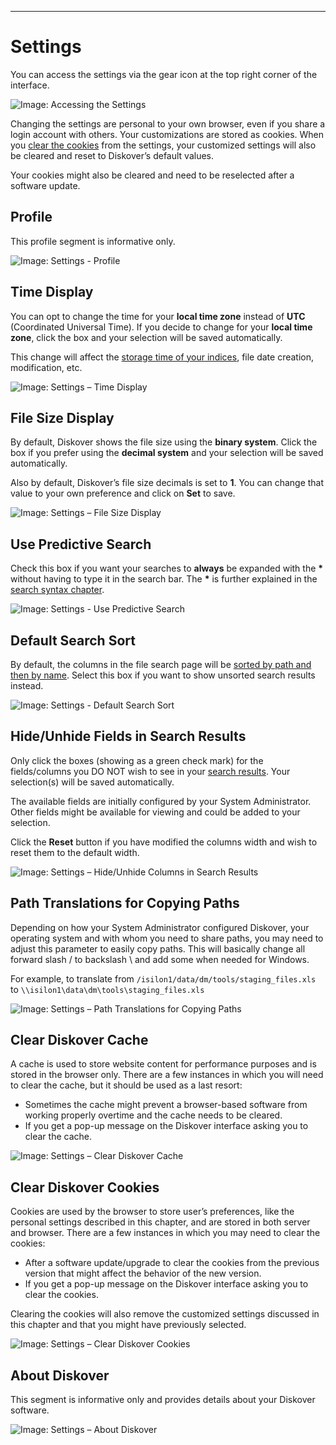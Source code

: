 ___
# <a id="settings"></a>Settings

You can access the settings  via the gear icon at the top right corner of the interface.

![Image: Accessing the Settings](https://www.diskoverdata.com/wp-content/uploads/2021/10/screenshot_diskover_gear_icon_menu_selection_settings.png)

Changing the settings are personal to your own browser, even if you share a login account with others. Your customizations are stored as cookies. When you [clear the cookies](#clear_cookies) from the settings, your customized settings will also be cleared and reset to Diskover’s default values. 

Your cookies might also be cleared and need to be reselected after a software update.

## Profile

This profile segment is informative only.

![Image: Settings - Profile](https://www.diskoverdata.com/wp-content/uploads/2021/10/screenshot_diskover_settings_profile.png)

## <a id=“time”></a>Time Display

You can opt to change the time for your  **local time zone**  instead of  **UTC**  (Coordinated Universal Time).  If you decide to change for your  **local time zone**, click the box and your selection will be saved automatically.

This change will affect the [storage time of your indices](#indices), file date creation, modification, etc.

![Image: Settings – Time Display](https://www.diskoverdata.com/wp-content/uploads/2021/10/screenshot_diskover_settings_time_display.png)

## <a id=“binary_decimal”></a>File Size Display

By default, Diskover shows the file size using the  **binary system**. Click the box if you prefer using the  **decimal system**  and your selection will be saved automatically.

Also by default, Diskover’s file size decimals is set to  **1**. You can change that value to your own preference and click on  **Set**  to save.

![Image: Settings – File Size Display](https://www.diskoverdata.com/wp-content/uploads/2021/10/screenshot_diskover_settings_file_size_display.png)

## <a id="predictive_search"></a>Use Predictive Search

Check this box if you want your searches to **always** be expanded with the **\*** without having to type it in the search bar. The **\*** is further explained in the [search syntax chapter](#expand_results).

![Image: Settings - Use Predictive Search](https://www.diskoverdata.com/wp-content/uploads/2021/10/screenshot_diskover_settings_use_predictive_search.png)

## <a id="default_columns_sort"></a>Default Search Sort

By default, the columns in the file search page will be [sorted by path and then by name](#columns_sort). Select this box if you want to show unsorted search results instead.

![Image: Settings - Default Search Sort](https://www.diskoverdata.com/wp-content/uploads/2021/10/screenshot_diskover_settings_default_search_sort.png)

## <a id="hide_columns"></a>Hide/Unhide Fields in Search Results

Only click the boxes (showing as a green check mark) for the fields/columns you DO NOT wish to see in your  [search results](#result_pane_columns). Your selection(s) will be saved automatically.

The available fields are initially configured by your System Administrator. Other fields might be available for viewing and could be added to your selection.

Click the  **Reset**  button if you have modified the columns width and wish to reset them to the default width.

![Image: Settings – Hide/Unhide Columns in Search Results](https://www.diskoverdata.com/wp-content/uploads/2021/10/screenshot_diskover_settings_hide_fields_in_search_results.png)

## <a id=“path_translation”></a>Path Translations for Copying Paths

Depending on how your System Administrator configured Diskover, your operating system and with whom you need to share paths, you may need to adjust this parameter to easily copy paths. This will basically change all forward slash / to backslash \\ and add some when needed for Windows.

For example, to translate from `/isilon1/data/dm/tools/staging_files.xls` to `\\isilon1\data\dm\tools\staging_files.xls`

![Image: Settings – Path Translations for Copying Paths](https://www.diskoverdata.com/wp-content/uploads/2021/10/screenshot_diskover_settings_path_translation.png)

## <a id="clear_cache"></a>Clear Diskover Cache

A cache is used to store website content for performance purposes and is stored in the browser only. There are a few instances in which you will need to clear the cache, but it should be used as a last resort:
-  Sometimes the cache might prevent a browser-based software from working properly overtime and the cache needs to be cleared.
-  If you get a pop-up message on the Diskover interface asking you to clear the cache.

![Image: Settings – Clear Diskover Cache](https://www.diskoverdata.com/wp-content/uploads/2021/10/screenshot_diskover_settings_clear_cache.png)

## <a id="clear_cookies"></a>Clear Diskover Cookies

Cookies  are used by the browser to store user’s preferences, like the personal settings described in this chapter, and are stored in both server and browser. There are a few instances in which you may need to clear the cookies:
- After a software update/upgrade to clear the cookies from the previous version that might affect the behavior of the new version.
- If you get a pop-up message on the Diskover interface asking you to clear the cookies.

Clearing the cookies  will also remove the customized settings discussed in this chapter and that you might have previously selected.

![Image: Settings – Clear Diskover Cookies](https://www.diskoverdata.com/wp-content/uploads/2021/10/screenshot_diskover_settings_clear_cookies.png)

## About Diskover

This segment is informative only and provides details about your Diskover software.

![Image: Settings – About Diskover](https://www.diskoverdata.com/wp-content/uploads/2021/10/screenshot_diskover_settings_about_diskover.png)
